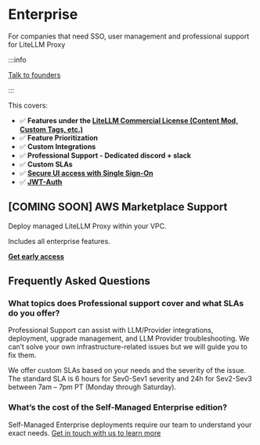 # Enterprise
For companies that need SSO, user management and professional support for LiteLLM Proxy

:::info

[Talk to founders](https://calendly.com/d/4mp-gd3-k5k/litellm-1-1-onboarding-chat)

:::

This covers: 
- ✅ **Features under the [LiteLLM Commercial License (Content Mod, Custom Tags, etc.)](https://docs.litellm.ai/docs/proxy/enterprise)**
- ✅ **Feature Prioritization**
- ✅ **Custom Integrations**
- ✅ **Professional Support - Dedicated discord + slack**
- ✅ **Custom SLAs**
- ✅ [**Secure UI access with Single Sign-On**](../docs/proxy/ui.md#setup-ssoauth-for-ui)
- ✅ [**JWT-Auth**](../docs/proxy/token_auth.md)


## [COMING SOON] AWS Marketplace Support

Deploy managed LiteLLM Proxy within your VPC.

Includes all enterprise features.

[**Get early access**](https://calendly.com/d/4mp-gd3-k5k/litellm-1-1-onboarding-chat)

## Frequently Asked Questions

### What topics does Professional support cover and what SLAs do you offer?

Professional Support can assist with LLM/Provider integrations, deployment, upgrade management, and LLM Provider troubleshooting.  We can’t solve your own infrastructure-related issues but we will guide you to fix them.

We offer custom SLAs based on your needs and the severity of the issue. The standard SLA is 6 hours for Sev0-Sev1 severity and 24h for Sev2-Sev3 between 7am – 7pm PT (Monday through Saturday).

### What’s the cost of the Self-Managed Enterprise edition?

Self-Managed Enterprise deployments require our team to understand your exact needs. [Get in touch with us to learn more](https://calendly.com/d/4mp-gd3-k5k/litellm-1-1-onboarding-chat)
